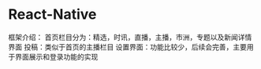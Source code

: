 # React-Native
框架介绍：
  首页栏目分为：精选，时讯，直播，主播，市洲，专题以及新闻详情界面
  投稿：类似于首页的主播栏目
  设置界面：功能比较少，后续会完善，主要用于界面展示和登录功能的实现
